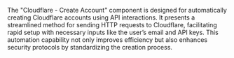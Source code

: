 The "Cloudflare - Create Account" component is designed for automatically creating Cloudflare accounts using API interactions. It presents a streamlined method for sending HTTP requests to Cloudflare, facilitating rapid setup with necessary inputs like the user’s email and API keys. This automation capability not only improves efficiency but also enhances security protocols by standardizing the creation process.
